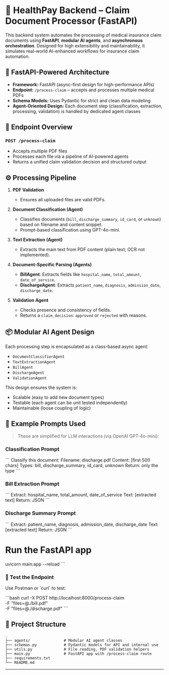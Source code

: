 # 🏥 HealthPay Backend – Claim Document Processor (FastAPI)

This backend system automates the processing of medical insurance claim documents using **FastAPI**, **modular AI agents**, and **asynchronous orchestration**. Designed for high extensibility and maintainability, it simulates real-world AI-enhanced workflows for insurance claim automation.

## 🚀 FastAPI-Powered Architecture

- **Framework:** FastAPI (async-first design for high-performance APIs)
- **Endpoint:** `/process-claim` – accepts and processes multiple medical PDFs
- **Schema Models:** Uses Pydantic for strict and clean data modeling
- **Agent-Oriented Design:** Each document step (classification, extraction, processing, validation) is handled by dedicated agent classes

## 📄 Endpoint Overview

### `POST /process-claim`

- Accepts multiple PDF files
- Processes each file via a pipeline of AI-powered agents
- Returns a unified claim validation decision and structured output

## ⚙️ Processing Pipeline

1. **PDF Validation**
   - Ensures all uploaded files are valid PDFs.

2. **Document Classification (Agent)**
   - Classifies documents (`bill`, `discharge_summary`, `id_card`, or `unknown`) based on filename and content snippet.
   - Prompt-based classification using GPT-4o-mini.

3. **Text Extraction (Agent)**
   - Extracts the main text from PDF content (plain text; OCR not implemented).

4. **Document-Specific Parsing (Agents)**
   - **BillAgent**: Extracts fields like `hospital_name`, `total_amount`, `date_of_service`.
   - **DischargeAgent**: Extracts `patient_name`, `diagnosis`, `admission_date`, `discharge_date`.

5. **Validation Agent**
   - Checks presence and consistency of fields.
   - Returns a `claim_decision`: `approved` or `rejected` with reasons.

## 📦 Modular AI Agent Design

Each processing step is encapsulated as a class-based async agent:
- `DocumentClassifierAgent`
- `TextExtractionAgent`
- `BillAgent`
- `DischargeAgent`
- `ValidationAgent`

This design ensures the system is:
- Scalable (easy to add new document types)
- Testable (each agent can be unit tested independently)
- Maintainable (loose coupling of logic)

## 🧠 Example Prompts Used

> These are simplified for LLM interactions (via OpenAI GPT-4o-mini):

### Classification Prompt
\`\`\`
Classify this document:
Filename: discharge.pdf
Content: [first 500 chars]
Types: bill, discharge_summary, id_card, unknown
Return: only the type
\`\`\`

### Bill Extraction Prompt
\`\`\`
Extract: hospital_name, total_amount, date_of_service
Text: [extracted text]
Return: JSON
\`\`\`

### Discharge Summary Prompt
\`\`\`
Extract: patient_name, diagnosis, admission_date, discharge_date
Text: [extracted text]
Return: JSON
\`\`\`


# Run the FastAPI app
uvicorn main:app --reload
\`\`\`

### 🧪 Test the Endpoint

Use Postman or \`curl\` to test:

\`\`\`bash
curl -X POST http://localhost:8000/process-claim \
  -F "files=@./bill.pdf" \
  -F "files=@./discharge.pdf"
\`\`\`

## 📁 Project Structure

```
.
├── agents/               # Modular AI agent classes
├── schemas.py            # Pydantic models for API and internal use
├── utils.py              # File reading, PDF validation helpers
├── main.py               # FastAPI app with /process-claim route
├── requirements.txt
└── README.md
```



---

